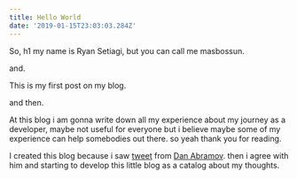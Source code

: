 ```yaml
---
title: Hello World
date: '2019-01-15T23:03:03.284Z'
---
```


So, h1 my name is Ryan Setiagi, but you can call me masbossun.

and.

This is my first post on my blog.

and then.

At this blog i am gonna write down all my experience about my journey as a developer,
maybe not useful for everyone but i believe maybe some of my experience can help
somebodies out there. so yeah thank you for reading.

I created this blog because i saw [tweet](https://twitter.com/dan_abramov/status/1079214023881707520)
from [Dan Abramov](https://twitter.com/dan_abramov). then i agree with him and starting to develop
this little blog as a catalog about my thoughts.
